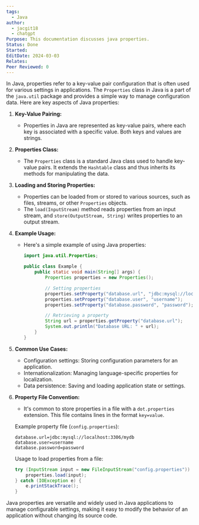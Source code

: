 ```yaml
---
tags:
  - Java
author:
  - jacgit18
  - chatgpt
Purpose: This documentation discusses java properties.
Status: Done
Started: 
EditDate: 2024-03-03
Relates: 
Peer Reviewed: 0
---
```

In Java, properties refer to a key-value pair configuration that is often used for various settings in applications. The `Properties` class in Java is a part of the `java.util` package and provides a simple way to manage configuration data. Here are key aspects of Java properties:

1. **Key-Value Pairing:**
   - Properties in Java are represented as key-value pairs, where each key is associated with a specific value. Both keys and values are strings.

2. **Properties Class:**
   - The `Properties` class is a standard Java class used to handle key-value pairs. It extends the `Hashtable` class and thus inherits its methods for manipulating the data.

3. **Loading and Storing Properties:**
   - Properties can be loaded from or stored to various sources, such as files, streams, or other `Properties` objects.
   - The `load(InputStream)` method reads properties from an input stream, and `store(OutputStream, String)` writes properties to an output stream.

4. **Example Usage:**
   - Here's a simple example of using Java properties:
     ```java
     import java.util.Properties;

     public class Example {
         public static void main(String[] args) {
             Properties properties = new Properties();

             // Setting properties
             properties.setProperty("database.url", "jdbc:mysql://localhost:3306/mydb");
             properties.setProperty("database.user", "username");
             properties.setProperty("database.password", "password");

             // Retrieving a property
             String url = properties.getProperty("database.url");
             System.out.println("Database URL: " + url);
         }
     }
     ```

5. **Common Use Cases:**
   - Configuration settings: Storing configuration parameters for an application.
   - Internationalization: Managing language-specific properties for localization.
   - Data persistence: Saving and loading application state or settings.

6. **Property File Convention:**
   - It's common to store properties in a file with a `dot.properties` extension. This file contains lines in the format `key=value`.

   Example property file (`config.properties`):
   ```properties
   database.url=jdbc:mysql://localhost:3306/mydb
   database.user=username
   database.password=password
   ```

   Usage to load properties from a file:
   ```java
   try (InputStream input = new FileInputStream("config.properties")) {
       properties.load(input);
   } catch (IOException e) {
       e.printStackTrace();
   }
   ```

Java properties are versatile and widely used in Java applications to manage configurable settings, making it easy to modify the behavior of an application without changing its source code.